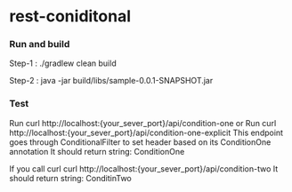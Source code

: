# rest-coniditonal

### Run and build
Step-1 : 
./gradlew clean build

Step-2 :
java -jar build/libs/sample-0.0.1-SNAPSHOT.jar

### Test
Run curl http://localhost:{your_sever_port}/api/condition-one or
Run curl http://localhost:{your_sever_port}/api/condition-one-explicit
This endpoint goes through ConditionalFilter to set header based on its ConditionOne annotation
It should return string: ConditionOne

If you call curl curl http://localhost:{your_sever_port}/api/condition-two
It should return string: ConditinTwo
